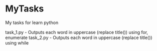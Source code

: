 # MyTasks
My tasks for learn python

task_1.py - Outputs each word in uppercase (replace title()) using for, enumerate
task_2.py - Outputs each word in uppercase (replace title()) using while

